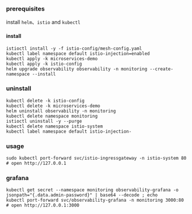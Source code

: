 ### prerequisites

install `helm`、`istio` and `kubectl`

#### install

```shell
istioctl install -y -f istio-config/mesh-config.yaml
kubectl label namespace default istio-injection=enabled
kubectl apply -k microservices-demo
kubectl apply -k istio-config
helm upgrade observability observability -n monitoring --create-namespace --install
````

### uninstall

```shell
kubectl delete -k istio-config
kubectl delete -k microservices-demo
helm uninstall observability -n monitoring
kubectl delete namespace monitoring
istioctl uninstall -y --purge
kubectl delete namespace istio-system
kubectl label namespace default istio-injection-
```

### usage

```shell
sudo kubectl port-forward svc/istio-ingressgateway -n istio-system 80
# open http://127.0.0.1
```

### grafana

```shell
kubectl get secret --namespace monitoring observability-grafana -o jsonpath="{.data.admin-password}" | base64 --decode ; echo
kubectl port-forward svc/observability-grafana -n monitoring 3000:80
# open http://127.0.0.1:3000
```

